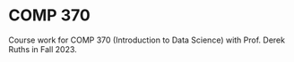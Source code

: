 # COMP 370

Course work for COMP 370 (Introduction to Data Science) with Prof. Derek Ruths in Fall 2023.